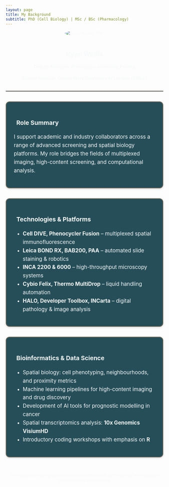 ```yaml
---
layout: page
title: My Background
subtitle: PhD (Cell Biology) | MSc / BSc (Pharmacology)
---
```


<style>
  .profile-box {
    text-align: center;
    margin-bottom: 2rem;
    color: #f7f9fa;
  }

  .profile-box img {
    max-width: 200px;
    border-radius: 50%;
    margin-bottom: 1rem;
  }

  .section-box {
    background-color: #254E58;
    border: 2px solid #6E6658;
    border-radius: 12px;
    padding: 1.5rem;
    margin: 2rem 0;
    color: #f7f9fa;
    font-size: 1.05rem;
    line-height: 1.6;
    box-shadow: 0 2px 6px rgba(0, 0, 0, 0.15);
  }

  .section-box h4 {
    margin-bottom: 1rem;
    color: #f7f9fa;
    font-size: 1.2rem;
  }

  .section-box i {
    color: #02b8de;
    margin-right: 0.5rem;
  }

  hr {
    margin: 2rem 0;
    border: none;
    border-top: 1px solid #6E6658;
  }

  .bottom-note {
    text-align: center;
    font-style: italic;
    color: #f7f9fa;
    margin-top: 3rem;
  }
</style>

<div class="profile-box">
  <img src="https://RyanJWallis.github.io/assets/img/Ryan_2.jpg" alt="Ryan Wallis, PhD">
  <h2>Ryan Wallis</h2>
  <h4>Deputy Manager, Phenotypic Screening Facility</h4>
  <h5>Blizard Institute, Queen Mary University of London (QMUL)</h5>
</div>

<hr>

<div class="section-box">
  <h4><i class="fas fa-user-cog"></i> Role Summary</h4>
  <p>
    I support academic and industry collaborators across a range of advanced screening and spatial biology platforms. My role bridges the fields of multiplexed imaging, high-content screening, and computational analysis.
  </p>
</div>

<div class="section-box">
  <h4><i class="fas fa-microscope"></i> Technologies & Platforms</h4>
  <ul>
    <li><strong>Cell DIVE, Phenocycler Fusion</strong> – multiplexed spatial immunofluorescence</li>
    <li><strong>Leica BOND RX, BAB200, PAA</strong> – automated slide staining & robotics</li>
    <li><strong>INCA 2200 & 6000</strong> – high-throughput microscopy systems</li>
    <li><strong>Cybio Felix, Thermo MultiDrop</strong> – liquid handling automation</li>
    <li><strong>HALO, Developer Toolbox, INCarta</strong> – digital pathology & image analysis</li>
  </ul>
</div>

<div class="section-box">
  <h4><i class="fas fa-laptop-code"></i> Bioinformatics & Data Science</h4>
  <ul>
    <li>Spatial biology: cell phenotyping, neighbourhoods, and proximity metrics</li>
    <li>Machine learning pipelines for high-content imaging and drug discovery</li>
    <li>Development of AI tools for prognostic modelling in cancer</li>
    <li>Spatial transcriptomics analysis: <strong>10x Genomics VisiumHD</strong></li>
    <li>Introductory coding workshops with emphasis on <strong>R</strong></li>
  </ul>
</div>

<p class="bottom-note">
  This website highlights selected projects and a summary of my research and technical experience.
</p>
